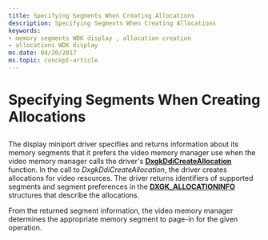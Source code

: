 ```yaml
---
title: Specifying Segments When Creating Allocations
description: Specifying Segments When Creating Allocations
keywords:
- memory segments WDK display , allocation creation
- allocations WDK display
ms.date: 04/20/2017
ms.topic: concept-article
---
```


# Specifying Segments When Creating Allocations


## <span id="ddk_specifying_segments_for_creating_and_rendering_allocations_gg"></span><span id="DDK_SPECIFYING_SEGMENTS_FOR_CREATING_AND_RENDERING_ALLOCATIONS_GG"></span>


The display miniport driver specifies and returns information about its memory segments that it prefers the video memory manager use when the video memory manager calls the driver's [**DxgkDdiCreateAllocation**](/windows-hardware/drivers/ddi/d3dkmddi/nc-d3dkmddi-dxgkddi_createallocation) function. In the call to *DxgkDdiCreateAllocation*, the driver creates allocations for video resources. The driver returns identifiers of supported segments and segment preferences in the [**DXGK\_ALLOCATIONINFO**](/windows-hardware/drivers/ddi/d3dkmddi/ns-d3dkmddi-_dxgk_allocationinfo) structures that describe the allocations.

From the returned segment information, the video memory manager determines the appropriate memory segment to page-in for the given operation.

 

